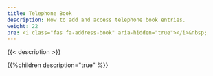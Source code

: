```yaml
---
title: Telephone Book
description: How to add and access telephone book entries.
weight: 22
pre: <i class="fas fa-address-book" aria-hidden="true"></i>&nbsp;
---
```


{{< description >}}

{{%children description="true" %}}

